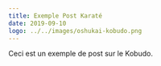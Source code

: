 ```yaml
---
title: Exemple Post Karaté
date: 2019-09-10
logo: ../../images/oshukai-kobudo.png
---
```


Ceci est un exemple de post sur le Kobudo.
